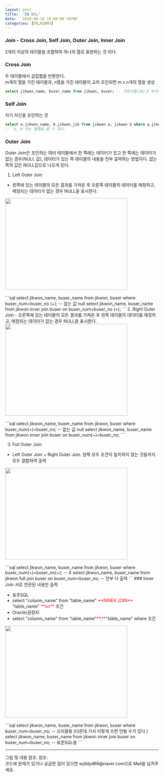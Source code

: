 ```yaml
---
layout: post
title:  "DB DCL"
date:   2019-06-18 10:00:00 +0700
categories: [DB,RDBMS]
---
```


###  Join - Cross Join, Self Join, Outer Join, Inner Join
2개의 이상의 테이블을 조합하여 하나의 열로 표현하는 것 이다.

###  Cross Join  
두 테이블에서 곱집합을 반환한다.  
m개의 열을 가진 테이블과, n열을 가진 테이블이 교차 조인되면 m x n개의 열을 생성  
```sql
select jikwon_name, buser_name from jikwon, buser; -- 직원이름(16)과 부서이름(4)이 1:1 대응. 16*4 = 64개.
```

###  Self Join
자기 자신을 조인하는 것
```sql
select a.jikwon_name, b.jikwon_jik from jikwon a, jikwon b where a.jikwon_no=b.jikwon_no; 
-- 'a, b'라는 별명을 줄 수 있다.
```
###  Outer Join
Outer Join은 조인하는 여러 테이블에서 한 쪽에는 데이터가 있고 한 쪽에는 데이터가 없는 경우(NULL 값), 데이터가 있는 쪽 테이블의 내용을 전부 출력하는 방법이다. 없는 쪽의 값은 NULL값으로 나오게 된다.  
1. Left Outer Join
 - 왼쪽에 있는 테이블의 모든 결과를 가져온 후 오른쪽 테이블의 데이터를 매칭하고, 매칭되는 데이터가 없는 경우 NULL을 표시한다.  
<div><img src="https://t1.daumcdn.net/cfile/tistory/224EFA4656EF49B309" height="300" width="400" /></div><br>
```sql
select jikwon_name, buser_name from jikwon, buser where buser_num=buser_no (+); 
-- 없는 값 null
select jikwon_name, buser_name from jikwon inner join buser on buser_num=buser_no (+); 
```
2. Right Outer Join
 - 오른쪽에 있는 테이블의 모든 결과를 가져온 후 왼쪽 테이블의 데이터를 매칭하고, 매칭되는 데이터가 없는 경우 NULL을 표시한다.  
<div><img src="https://t1.daumcdn.net/cfile/tistory/2418A25056EF4BA912" height="300" width="400" /></div><br>
```sql
select jikwon_name, buser_name from jikwon, buser where buser_num(+)=buser_no; 
-- 없는 값 null
select jikwon_name, buser_name from jikwon inner join buser on buser_num(+)=buser_no;
```

3. Full Outer Join
 - Left Outer Join + Right Outer Join. 양쪽 모두 조건이 일치하지 않는 것들까지 모두 결합하여 출력  
<div><img src="https://t1.daumcdn.net/cfile/tistory/232EF54356EF4DA123" height="300" width="400" /></div><br>
```sql
select jikwon_name, buser_name from jikwon, buser where buser_num(+)=buser_no(+); -- X
select jikwon_name, buser_name from jikwon full join buser on buser_num=buser_no; 
-- 전부 다 출력
```
###  Inner Join
서로 연관된 내용만 출력  
<ul>
<li>표주SQL</li>  
<li>select "column_name" from "table_name" <span style ="color: red">**INNER  JOIN**</span> "table_name" <span style ="color: red">**on**</span> 조건</li>
<li>Oracle(권장X)</li>
<li>select "column_name" from "table_name"<span style ="color: red">**,**</span>"table_name" where 조건</li>
</ul>
<div><img src="https://t1.daumcdn.net/cfile/tistory/251A374456EB994D13" height="300" width="400" /></div><br>
```sql
select jikwon_name, buser_name from jikwon, buser where buser_num=buser_no; 
-- 오라클용 (다른데 가서 이렇게 쓰면 안될 수가 있다.)
select jikwon_name, buser_name from jikwon inner join buser on buser_num=buser_no; 
-- 표준SQL용
```

<hr>
그림 및 내용 참조: <https://clairdelunes.tistory.com/22>
참조: <https://github.com/wjddyd66/DB/tree/master/Join><br>
코드에 문제가 있거나 궁금한 점이 있으면 wjddyd66@naver.com으로  Mail을 남겨주세요.